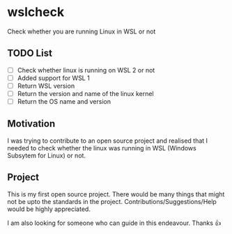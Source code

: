 # wslcheck

Check whether you are running Linux in WSL or not

## TODO List

- [ ] Check whether linux is running on WSL 2 or not
- [ ] Added support for WSL 1
- [ ] Return WSL version
- [ ] Return the version and name of the linux kernel
- [ ] Return the OS name and version 

## Motivation

I was trying to contribute to an open source project and realised that I needed to check whether the linux was running in WSL (Windows Subsytem for Linux) or not.

## Project
This is my first open source project. There would be many things that might not be upto the standards in the project. Contributions/Suggestions/Help would be highly appreciated.

I am also looking for someone who can guide in this endeavour. Thanks :thumbsup: 